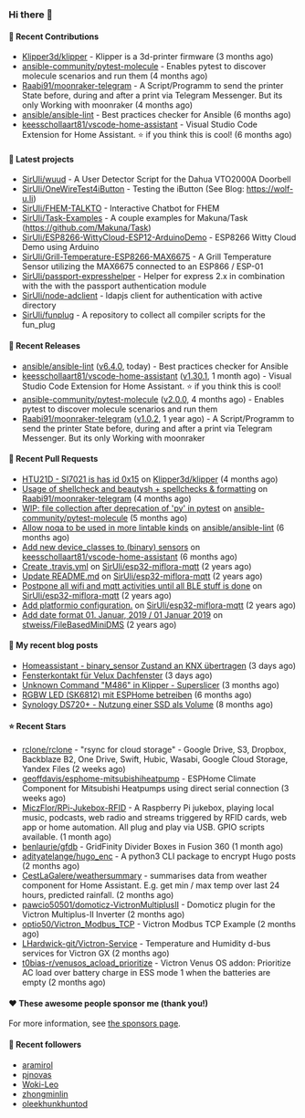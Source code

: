 ### Hi there 👋

#### 👷 Recent Contributions

- [Klipper3d/klipper](https://github.com/Klipper3d/klipper) - Klipper is a 3d-printer firmware (3 months ago)
- [ansible-community/pytest-molecule](https://github.com/ansible-community/pytest-molecule) - Enables pytest to discover molecule scenarios and run them (4 months ago)
- [Raabi91/moonraker-telegram](https://github.com/Raabi91/moonraker-telegram) - A Script/Programm to send the printer State before, during and after a print via Telegram Messenger. But its only Working with moonraker (4 months ago)
- [ansible/ansible-lint](https://github.com/ansible/ansible-lint) - Best practices checker for Ansible (6 months ago)
- [keesschollaart81/vscode-home-assistant](https://github.com/keesschollaart81/vscode-home-assistant) - Visual Studio Code Extension for Home Assistant. ⭐ if you think this is cool! (6 months ago)

#### 🌱 Latest projects

- [SirUli/wuud](https://github.com/SirUli/wuud) - A User Detector Script for the Dahua VTO2000A Doorbell
- [SirUli/OneWireTest4iButton](https://github.com/SirUli/OneWireTest4iButton) - Testing the iButton (See Blog: https://wolf-u.li)
- [SirUli/FHEM-TALKTO](https://github.com/SirUli/FHEM-TALKTO) - Interactive Chatbot for FHEM
- [SirUli/Task-Examples](https://github.com/SirUli/Task-Examples) - A couple examples for Makuna/Task (https://github.com/Makuna/Task)
- [SirUli/ESP8266-WittyCloud-ESP12-ArduinoDemo](https://github.com/SirUli/ESP8266-WittyCloud-ESP12-ArduinoDemo) - ESP8266 Witty Cloud Demo using Arduino
- [SirUli/Grill-Temperature-ESP8266-MAX6675](https://github.com/SirUli/Grill-Temperature-ESP8266-MAX6675) - A Grill Temperature Sensor utilizing the MAX6675 connected to an ESP866 / ESP-01
- [SirUli/passport-expresshelper](https://github.com/SirUli/passport-expresshelper) - Helper for express 2.x in combination with the with the passport authentication module
- [SirUli/node-adclient](https://github.com/SirUli/node-adclient) - ldapjs client for authentication with active directory
- [SirUli/funplug](https://github.com/SirUli/funplug) - A repository to collect all compiler scripts for the fun_plug

#### 🔭 Recent Releases

- [ansible/ansible-lint](https://github.com/ansible/ansible-lint) ([v6.4.0](https://github.com/ansible/ansible-lint/releases/tag/v6.4.0), today) - Best practices checker for Ansible
- [keesschollaart81/vscode-home-assistant](https://github.com/keesschollaart81/vscode-home-assistant) ([v1.30.1](https://github.com/keesschollaart81/vscode-home-assistant/releases/tag/v1.30.1), 1 month ago) - Visual Studio Code Extension for Home Assistant. ⭐ if you think this is cool!
- [ansible-community/pytest-molecule](https://github.com/ansible-community/pytest-molecule) ([v2.0.0](https://github.com/ansible-community/pytest-molecule/releases/tag/v2.0.0), 4 months ago) - Enables pytest to discover molecule scenarios and run them
- [Raabi91/moonraker-telegram](https://github.com/Raabi91/moonraker-telegram) ([v1.0.2](https://github.com/Raabi91/moonraker-telegram/releases/tag/v1.0.2), 1 year ago) - A Script/Programm to send the printer State before, during and after a print via Telegram Messenger. But its only Working with moonraker

#### 🔨 Recent Pull Requests

- [HTU21D - SI7021 is has id 0x15](https://github.com/Klipper3d/klipper/pull/5375) on [Klipper3d/klipper](https://github.com/Klipper3d/klipper) (4 months ago)
- [Usage of shellcheck and beautysh &#43; spellchecks &amp; formatting](https://github.com/Raabi91/moonraker-telegram/pull/94) on [Raabi91/moonraker-telegram](https://github.com/Raabi91/moonraker-telegram) (4 months ago)
- [WIP: file collection after deprecation of &#39;py&#39; in pytest](https://github.com/ansible-community/pytest-molecule/pull/114) on [ansible-community/pytest-molecule](https://github.com/ansible-community/pytest-molecule) (5 months ago)
- [Allow noqa to be used in more lintable kinds](https://github.com/ansible/ansible-lint/pull/1819) on [ansible/ansible-lint](https://github.com/ansible/ansible-lint) (6 months ago)
- [Add new device_classes to (binary) sensors](https://github.com/keesschollaart81/vscode-home-assistant/pull/1861) on [keesschollaart81/vscode-home-assistant](https://github.com/keesschollaart81/vscode-home-assistant) (6 months ago)
- [Create .travis.yml](https://github.com/SirUli/esp32-miflora-mqtt/pull/4) on [SirUli/esp32-miflora-mqtt](https://github.com/SirUli/esp32-miflora-mqtt) (2 years ago)
- [Update README.md](https://github.com/SirUli/esp32-miflora-mqtt/pull/3) on [SirUli/esp32-miflora-mqtt](https://github.com/SirUli/esp32-miflora-mqtt) (2 years ago)
- [Postpone all wifi and mqtt activities until all BLE stuff is done](https://github.com/SirUli/esp32-miflora-mqtt/pull/2) on [SirUli/esp32-miflora-mqtt](https://github.com/SirUli/esp32-miflora-mqtt) (2 years ago)
- [Add platformio configuration.](https://github.com/SirUli/esp32-miflora-mqtt/pull/1) on [SirUli/esp32-miflora-mqtt](https://github.com/SirUli/esp32-miflora-mqtt) (2 years ago)
- [Add date format 01. Januar, 2019 / 01 Januar 2019](https://github.com/stweiss/FileBasedMiniDMS/pull/12) on [stweiss/FileBasedMiniDMS](https://github.com/stweiss/FileBasedMiniDMS) (2 years ago)

#### 📜 My recent blog posts

- [Homeassistant - binary_sensor Zustand an KNX übertragen](https://wolf-u.li/homeassistant-binary-sensor-zustand-an-knx-uebertragen/) (3 days ago)
- [Fensterkontakt für Velux Dachfenster](https://wolf-u.li/fensterkontakt-fuer-velux-dachfenster/) (3 days ago)
- [Unknown Command &#34;M486&#34; in Klipper - Superslicer](https://wolf-u.li/unknown-command-m486-in-klipper-superslicer/) (3 months ago)
- [RGBW LED (SK6812) mit ESPHome betreiben](https://wolf-u.li/rgbw-led-sk6812-mit-esphome-betreiben/) (6 months ago)
- [Synology DS720&#43; - Nutzung einer SSD als Volume](https://wolf-u.li/synology-ds720-nutzung-einer-ssd-als-volume/) (8 months ago)

#### ⭐ Recent Stars

- [rclone/rclone](https://github.com/rclone/rclone) - &#34;rsync for cloud storage&#34; - Google Drive, S3, Dropbox, Backblaze B2, One Drive, Swift, Hubic, Wasabi, Google Cloud Storage, Yandex Files (2 weeks ago)
- [geoffdavis/esphome-mitsubishiheatpump](https://github.com/geoffdavis/esphome-mitsubishiheatpump) - ESPHome Climate Component for Mitsubishi Heatpumps using direct serial connection (3 weeks ago)
- [MiczFlor/RPi-Jukebox-RFID](https://github.com/MiczFlor/RPi-Jukebox-RFID) - A Raspberry Pi jukebox, playing local music, podcasts, web radio and streams triggered by RFID cards, web app or home automation. All plug and play via USB. GPIO scripts available. (1 month ago)
- [benlaurie/gfdb](https://github.com/benlaurie/gfdb) - GridFinity Divider Boxes in Fusion 360 (1 month ago)
- [adityatelange/hugo_enc](https://github.com/adityatelange/hugo_enc) - A python3 CLI package to encrypt Hugo posts (2 months ago)
- [CestLaGalere/weathersummary](https://github.com/CestLaGalere/weathersummary) - summarises data from weather component for Home Assistant. E.g. get min / max temp over last 24 hours, predicted rainfall. (2 months ago)
- [pawcio50501/domoticz-VictronMultiplusII](https://github.com/pawcio50501/domoticz-VictronMultiplusII) - Domoticz plugin for the Victron Multiplus-II Inverter (2 months ago)
- [optio50/Victron_Modbus_TCP](https://github.com/optio50/Victron_Modbus_TCP) - Victron Modbus TCP Example (2 months ago)
- [LHardwick-git/Victron-Service](https://github.com/LHardwick-git/Victron-Service) - Temperature and Humidity d-bus services for Victron GX (2 months ago)
- [t0bias-r/venusos_acload_prioritize](https://github.com/t0bias-r/venusos_acload_prioritize) - Victron Venus OS addon: Prioritize AC load over battery charge in ESS mode 1 when the batteries are empty (2 months ago)

#### ❤️ These awesome people sponsor me (thank you!)


For more information, see [the sponsors page](https://github.com/sponsors/SirUli/).

#### 👯 Recent followers

- [aramirol](https://github.com/aramirol)
- [pjnovas](https://github.com/pjnovas)
- [Woki-Leo](https://github.com/Woki-Leo)
- [zhongminlin](https://github.com/zhongminlin)
- [oleekhunkhuntod](https://github.com/oleekhunkhuntod)
